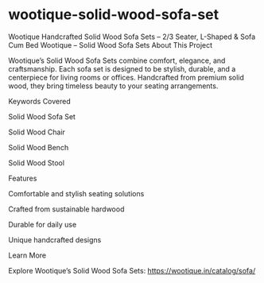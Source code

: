 # wootique-solid-wood-sofa-set
Wootique Handcrafted Solid Wood Sofa Sets – 2/3 Seater, L-Shaped &amp; Sofa Cum Bed
Wootique – Solid Wood Sofa Sets
About This Project

Wootique’s Solid Wood Sofa Sets combine comfort, elegance, and craftsmanship. Each sofa set is designed to be stylish, durable, and a centerpiece for living rooms or offices. Handcrafted from premium solid wood, they bring timeless beauty to your seating arrangements.

Keywords Covered

Solid Wood Sofa Set

Solid Wood Chair

Solid Wood Bench

Solid Wood Stool

Features

Comfortable and stylish seating solutions

Crafted from sustainable hardwood

Durable for daily use

Unique handcrafted designs

Learn More

Explore Wootique’s Solid Wood Sofa Sets: https://wootique.in/catalog/sofa/
